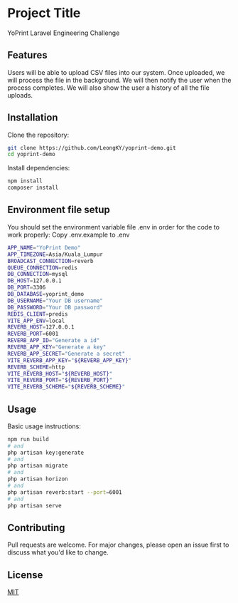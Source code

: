 
# Project Title

YoPrint Laravel Engineering Challenge

## Features

Users will be able to upload CSV files into our system. Once uploaded, we will process the file in the background. 
We will then notify the user when the process completes. We will also show the user a history of all the file uploads.

## Installation

Clone the repository:

```bash
git clone https://github.com/LeongKY/yoprint-demo.git
cd yoprint-demo
```

Install dependencies:

```bash
npm install
composer install
```

## Environment file setup

You should set the environment variable file .env in order for the code to work properly:
Copy .env.example to .env

```bash
APP_NAME="YoPrint Demo"
APP_TIMEZONE=Asia/Kuala_Lumpur
BROADCAST_CONNECTION=reverb
QUEUE_CONNECTION=redis
DB_CONNECTION=mysql
DB_HOST=127.0.0.1
DB_PORT=3306
DB_DATABASE=yoprint_demo
DB_USERNAME="Your DB username"
DB_PASSWORD="Your DB password"
REDIS_CLIENT=predis
VITE_APP_ENV=local
REVERB_HOST=127.0.0.1
REVERB_PORT=6001
REVERB_APP_ID="Generate a id"
REVERB_APP_KEY="Generate a key"
REVERB_APP_SECRET="Generate a secret"
VITE_REVERB_APP_KEY="${REVERB_APP_KEY}"
REVERB_SCHEME=http
VITE_REVERB_HOST="${REVERB_HOST}"
VITE_REVERB_PORT="${REVERB_PORT}"
VITE_REVERB_SCHEME="${REVERB_SCHEME}"
```

## Usage

Basic usage instructions:

```bash
npm run build
# and
php artisan key:generate
# and
php artisan migrate
# and
php artisan horizon
# and
php artisan reverb:start --port=6001
# and
php artisan serve
```

## Contributing

Pull requests are welcome. For major changes, please open an issue first to discuss what you'd like to change.

## License

[MIT](LICENSE)
